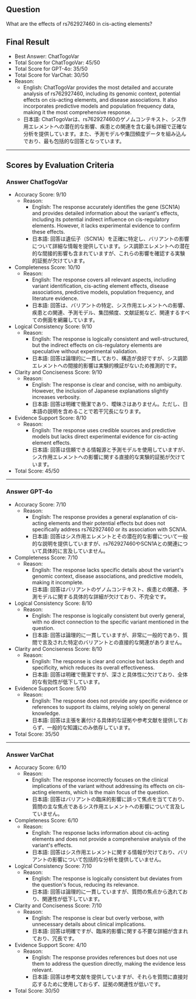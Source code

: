 ## Question

What are the effects of rs762927460 in cis-acting elements?

## Final Result

- Best Answer: ChatTogoVar
- Total Score for ChatTogoVar: 45/50
- Total Score for GPT-4o: 35/50
- Total Score for VarChat: 30/50
- Reason:
  - English: ChatTogoVar provides the most detailed and accurate analysis of rs762927460, including its genomic context, potential effects on cis-acting elements, and disease associations. It also incorporates predictive models and population frequency data, making it the most comprehensive response.
  - 日本語: ChatTogoVarは、rs762927460のゲノムコンテキスト、シス作用エレメントへの潜在的な影響、疾患との関連を含む最も詳細で正確な分析を提供しています。また、予測モデルや集団頻度データを組み込んでおり、最も包括的な回答となっています。

---

## Scores by Evaluation Criteria

### Answer ChatTogoVar
- Accuracy Score: 9/10
  - Reason: 
    - English: The response accurately identifies the gene (SCN1A) and provides detailed information about the variant's effects, including its potential indirect influence on cis-regulatory elements. However, it lacks experimental evidence to confirm these effects.
    - 日本語: 回答は遺伝子（SCN1A）を正確に特定し、バリアントの影響について詳細な情報を提供しています。シス調節エレメントへの潜在的な間接的影響も含まれていますが、これらの影響を確認する実験的証拠が欠けています。
- Completeness Score: 10/10
  - Reason: 
    - English: The response covers all relevant aspects, including variant identification, cis-acting element effects, disease associations, predictive models, population frequency, and literature evidence.
    - 日本語: 回答は、バリアントの特定、シス作用エレメントへの影響、疾患との関連、予測モデル、集団頻度、文献証拠など、関連するすべての側面を網羅しています。
- Logical Consistency Score: 9/10
  - Reason: 
    - English: The response is logically consistent and well-structured, but the indirect effects on cis-regulatory elements are speculative without experimental validation.
    - 日本語: 回答は論理的に一貫しており、構造が良好ですが、シス調節エレメントへの間接的影響は実験的検証がないため推測的です。
- Clarity and Conciseness Score: 9/10
  - Reason: 
    - English: The response is clear and concise, with no ambiguity. However, the inclusion of Japanese explanations slightly increases verbosity.
    - 日本語: 回答は明確で簡潔であり、曖昧さはありません。ただし、日本語の説明を含めることで若干冗長になります。
- Evidence Support Score: 8/10
  - Reason: 
    - English: The response uses credible sources and predictive models but lacks direct experimental evidence for cis-acting element effects.
    - 日本語: 回答は信頼できる情報源と予測モデルを使用していますが、シス作用エレメントへの影響に関する直接的な実験的証拠が欠けています。
- Total Score: 45/50

---

### Answer GPT-4o
- Accuracy Score: 7/10
  - Reason: 
    - English: The response provides a general explanation of cis-acting elements and their potential effects but does not specifically address rs762927460 or its association with SCN1A.
    - 日本語: 回答はシス作用エレメントとその潜在的な影響について一般的な説明を提供していますが、rs762927460やSCN1Aとの関連について具体的に言及していません。
- Completeness Score: 7/10
  - Reason: 
    - English: The response lacks specific details about the variant's genomic context, disease associations, and predictive models, making it incomplete.
    - 日本語: 回答はバリアントのゲノムコンテキスト、疾患との関連、予測モデルに関する具体的な詳細が欠けており、不完全です。
- Logical Consistency Score: 8/10
  - Reason: 
    - English: The response is logically consistent but overly general, with no direct connection to the specific variant mentioned in the question.
    - 日本語: 回答は論理的に一貫していますが、非常に一般的であり、質問で言及された特定のバリアントとの直接的な関連がありません。
- Clarity and Conciseness Score: 8/10
  - Reason: 
    - English: The response is clear and concise but lacks depth and specificity, which reduces its overall effectiveness.
    - 日本語: 回答は明確で簡潔ですが、深さと具体性に欠けており、全体的な有効性が低下しています。
- Evidence Support Score: 5/10
  - Reason: 
    - English: The response does not provide any specific evidence or references to support its claims, relying solely on general knowledge.
    - 日本語: 回答は主張を裏付ける具体的な証拠や参考文献を提供しておらず、一般的な知識にのみ依存しています。
- Total Score: 35/50

---

### Answer VarChat
- Accuracy Score: 6/10
  - Reason: 
    - English: The response incorrectly focuses on the clinical implications of the variant without addressing its effects on cis-acting elements, which is the main focus of the question.
    - 日本語: 回答はバリアントの臨床的影響に誤って焦点を当てており、質問の主な焦点であるシス作用エレメントへの影響について言及していません。
- Completeness Score: 6/10
  - Reason: 
    - English: The response lacks information about cis-acting elements and does not provide a comprehensive analysis of the variant's effects.
    - 日本語: 回答はシス作用エレメントに関する情報が欠けており、バリアントの影響について包括的な分析を提供していません。
- Logical Consistency Score: 7/10
  - Reason: 
    - English: The response is logically consistent but deviates from the question's focus, reducing its relevance.
    - 日本語: 回答は論理的に一貫していますが、質問の焦点から逸れており、関連性が低下しています。
- Clarity and Conciseness Score: 7/10
  - Reason: 
    - English: The response is clear but overly verbose, with unnecessary details about clinical implications.
    - 日本語: 回答は明確ですが、臨床的影響に関する不要な詳細が含まれており、冗長です。
- Evidence Support Score: 4/10
  - Reason: 
    - English: The response provides references but does not use them to address the question directly, making the evidence less relevant.
    - 日本語: 回答は参考文献を提供していますが、それらを質問に直接対応するために使用しておらず、証拠の関連性が低いです。
- Total Score: 30/50